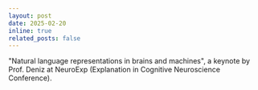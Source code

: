 ```yaml
---
layout: post
date: 2025-02-20
inline: true
related_posts: false
---
```


"Natural language representations in brains and machines", a keynote by Prof. Deniz at NeuroExp (Explanation in Cognitive Neuroscience Conference).
